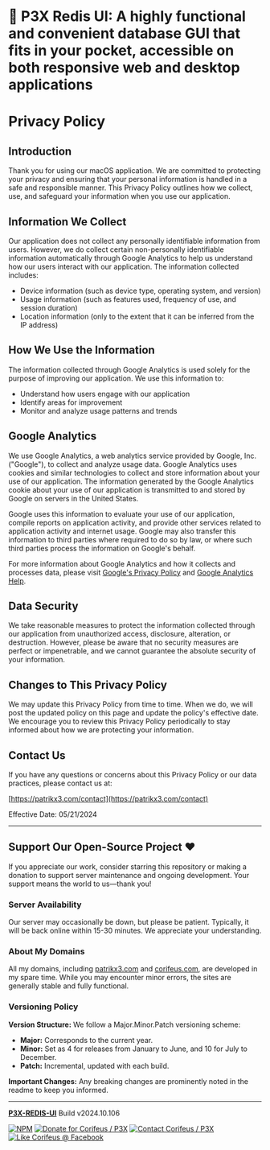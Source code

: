 [//]: #@corifeus-header

# 📡 P3X Redis UI: A highly functional and convenient database GUI that fits in your pocket, accessible on both responsive web and desktop applications

                        
[//]: #@corifeus-header:end

# Privacy Policy

## Introduction

Thank you for using our macOS application. We are committed to protecting your privacy and ensuring that your personal information is handled in a safe and responsible manner. This Privacy Policy outlines how we collect, use, and safeguard your information when you use our application.

## Information We Collect

Our application does not collect any personally identifiable information from users. However, we do collect certain non-personally identifiable information automatically through Google Analytics to help us understand how our users interact with our application. The information collected includes:

- Device information (such as device type, operating system, and version)
- Usage information (such as features used, frequency of use, and session duration)
- Location information (only to the extent that it can be inferred from the IP address)

## How We Use the Information

The information collected through Google Analytics is used solely for the purpose of improving our application. We use this information to:

- Understand how users engage with our application
- Identify areas for improvement
- Monitor and analyze usage patterns and trends

## Google Analytics

We use Google Analytics, a web analytics service provided by Google, Inc. ("Google"), to collect and analyze usage data. Google Analytics uses cookies and similar technologies to collect and store information about your use of our application. The information generated by the Google Analytics cookie about your use of our application is transmitted to and stored by Google on servers in the United States.

Google uses this information to evaluate your use of our application, compile reports on application activity, and provide other services related to application activity and internet usage. Google may also transfer this information to third parties where required to do so by law, or where such third parties process the information on Google's behalf.

For more information about Google Analytics and how it collects and processes data, please visit [Google's Privacy Policy](https://policies.google.com/privacy) and [Google Analytics Help](https://support.google.com/analytics/answer/6004245).

## Data Security

We take reasonable measures to protect the information collected through our application from unauthorized access, disclosure, alteration, or destruction. However, please be aware that no security measures are perfect or impenetrable, and we cannot guarantee the absolute security of your information.

## Changes to This Privacy Policy

We may update this Privacy Policy from time to time. When we do, we will post the updated policy on this page and update the policy's effective date. We encourage you to review this Privacy Policy periodically to stay informed about how we are protecting your information.

## Contact Us

If you have any questions or concerns about this Privacy Policy or our data practices, please contact us at:

[https://patrikx3.com/contact](https://patrikx3.com/contact)

Effective Date: 05/21/2024

[//]: #@corifeus-footer

---


## Support Our Open-Source Project ❤️
If you appreciate our work, consider starring this repository or making a donation to support server maintenance and ongoing development. Your support means the world to us—thank you!

### Server Availability
Our server may occasionally be down, but please be patient. Typically, it will be back online within 15-30 minutes. We appreciate your understanding.

### About My Domains
All my domains, including [patrikx3.com](https://patrikx3.com) and [corifeus.com](https://corifeus.com), are developed in my spare time. While you may encounter minor errors, the sites are generally stable and fully functional.

### Versioning Policy
**Version Structure:** We follow a Major.Minor.Patch versioning scheme:
- **Major:** Corresponds to the current year.
- **Minor:** Set as 4 for releases from January to June, and 10 for July to December.
- **Patch:** Incremental, updated with each build.

**Important Changes:** Any breaking changes are prominently noted in the readme to keep you informed.

---


[**P3X-REDIS-UI**](https://corifeus.com/redis-ui) Build v2024.10.106

 [![NPM](https://img.shields.io/npm/v/p3x-redis-ui.svg)](https://www.npmjs.com/package/p3x-redis-ui)  [![Donate for Corifeus / P3X](https://img.shields.io/badge/Donate-Corifeus-003087.svg)](https://www.paypal.com/cgi-bin/webscr?cmd=_s-xclick&hosted_button_id=QZVM4V6HVZJW6)  [![Contact Corifeus / P3X](https://img.shields.io/badge/Contact-P3X-ff9900.svg)](https://www.patrikx3.com/en/front/contact) [![Like Corifeus @ Facebook](https://img.shields.io/badge/LIKE-Corifeus-3b5998.svg)](https://www.facebook.com/corifeus.software)






[//]: #@corifeus-footer:end